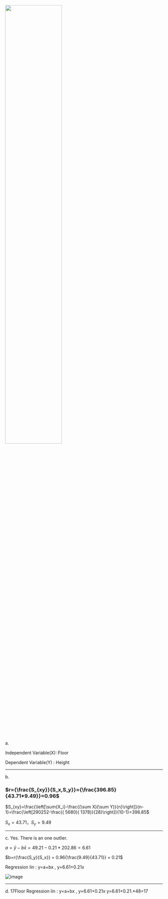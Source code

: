 <img src=https://github.com/user-attachments/assets/9ac82fa0-d7bf-4296-840b-6bdc75cf76d0 width=60% />

a.

Independent Variable(X): Floor 

Dependent Variable(Y) : Height

- - -
b. 

### $r={\frac{S_{xy}}{S_x,S_y}}={\frac{396.85}{43.71*9.49}}=0.96$

$S_{xy}=\frac{\left[\sum{X_i}-\frac{(\sum X)(\sum Y)}{n}\right]}{n-1}=\frac{\left[290252-\frac{( 5680)( 1378)}{28}\right]}{10-1}=396.85$

$S_x=43.71，S_y=9.49$

- - -
c. Yes. There is an one outlier.

$a=\bar{y}-{b\bar{x}} =49.21-0.21*202.86 = 6.61$

$b=r{\frac{S_y}{S_x}} = 0.96{\frac{9.49}{43.71}} = 0.21$ 

Regression lin : y=a+bx , y=6.61+0.21x 


![image](https://github.com/user-attachments/assets/b8dc9732-93d7-4406-b469-edc275cbd0e5)

- - -
d. 17Floor
Regression lin : y=a+bx , y=6.61+0.21x 
y=6.61+0.21.*48=17

